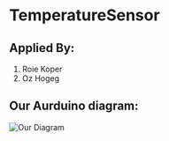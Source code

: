 # TemperatureSensor

## Applied By:
1. Roie Koper
2. Oz Hogeg

## Our Aurduino diagram:

![Our Diagram](https://lh3.googleusercontent.com/lN2L-7YYdNigWZV42Ce7LqYbfJBl2tpombWQLG9a--mixB2ESkVyQpW56vFYeH1poHKpWk3AwZyWWIRls2X4rsKyp-We607n1Qh0-ieUfoJk0AmvXx4yLWfP3U6G0kQ6xycJ5HQY7Xc4VdOdtUQvJVrIzcc-FMGHzNMmr9S4A0l23wyfbENuu-m2dfXkWvq_MomBz1gNjBYdP9bb7lumlU-WBzwEz9eXTTnhlfIwdFQ6pe1yDhy5Iyge17ujvw8Rjcu47Z1pMAAnTEBU2rjg3YPEPj2rET5RpYxbRsx7cPC5w7IJr7_97ITL3dIdJLEfztrU18FgeG5SDnD-lCh-TTfn8NpL0MD4nkkZSMNOilBzZS6Opzlv45nJQrwhbMoNk6PL0Sbrb8B_fBbUSpPQ61pu2Io-0bOygc0s5ovV12U_ktmHkYM2vtX6d41jrYKFbJiscGnc4ktsf8VNsVes2b_7LGguFaizaMNNrevDJnrMs3yiNyEXHdAuMuPIbJWUMSGVoeUkPLEKp7ZUBcJLLo6eKuFc1Ehso4Vku0vOPYhE9L6_Z0NBw58IN41ar0EzPwqdV1yf-lw74l_WZZBleLiQ2S-1__gP1C48nht8SEnoxfHOeOGV5YV_mWTkC8nxjYuuyWff1kNsN8fN56MpSib6Nf5crecN67vN2wV3yTZdFOdN3Py1H9boBuUkhZ3OALoAXU0AXxhLFxDhv4KklJQLdXDljt0IO9tShqIG_-SmvOYJ2g=w258-h678-no)
